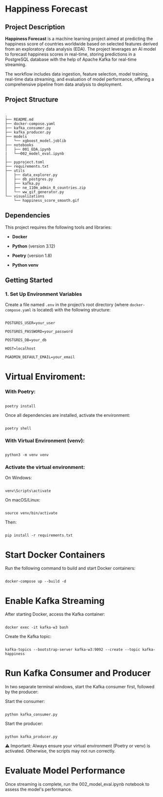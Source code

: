 # Happiness Forecast


## Project Description

**Happiness Forecast** is a machine learning project aimed at predicting the happiness score of countries worldwide based on selected features derived from an exploratory data analysis (EDA). The project leverages an AI model to forecast happiness scores in real-time, storing predictions in a PostgreSQL database with the help of Apache Kafka for real-time streaming.

The workflow includes data ingestion, feature selection, model training, real-time data streaming, and evaluation of model performance, offering a comprehensive pipeline from data analysis to deployment.

## Project Structure


```

.
├── README.md
├── docker-compose.yaml
├── kafka_consumer.py
├── kafka_producer.py
├── models
│   └── xgboost_model.joblib
├── notebooks
│   ├── 001_EDA.ipynb
|   └──002_model_eval.ipynb
│
├── pyproject.toml
├── requirements.txt
├── utils
│   ├── data_explorer.py
│   ├── db_postgres.py
│   ├── kafka.py
│   ├── ne_110m_admin_0_countries.zip
│   └── ww_gif_generator.py
└── visualizations
    └── happiness_score_smooth.gif

```
## Dependencies

This project requires the following tools and libraries:

- **Docker**

- **Python** (version 3.12)

- **Poetry** (version 1.8)

- **Python venv**

## Getting Started

### 1. Set Up Environment Variables

Create a file named `.env` in the project’s root directory (where `docker-compose.yaml` is located) with the following structure:

```plaintext

POSTGRES_USER=your_user

POSTGRES_PASSWORD=your_password

POSTGRES_DB=your_db

HOST=localhost

PGADMIN_DEFAULT_EMAIL=your_email

```

# Virtual Enviroment:

### With Poetry:

```

poetry install

```

Once all dependencies are installed, activate the environment:

```

poetry shell

```  

### With Virtual Environment (venv):

```

python3 -m venv venv

```

### Activate the virtual environment:

On Windows:

```

venv\Scripts\activate

```

On macOS/Linux:

```

source venv/bin/activate

```

Then:
```

pip install -r requirements.txt

```

# Start Docker Containers

Run the following command to build and start Docker containers:

```

docker-compose up --build -d

```

# Enable Kafka Streaming

After starting Docker, access the Kafka container:

```

docker exec -it kafka-w3 bash

```

Create the Kafka topic:

```

kafka-topics --bootstrap-server kafka-w3:9092 --create --topic kafka-happiness

```

# Run Kafka Consumer and Producer

In two separate terminal windows, start the Kafka consumer first, followed by the producer:

Start the consumer:

```

python kafka_consumer.py

```

Start the producer:

```

python kafka_producer.py

```

⚠️ Important: Always ensure your virtual environment (Poetry or venv) is activated. Otherwise, the scripts may not run correctly.

# Evaluate Model Performance

Once streaming is complete, run the 002_model_eval.ipynb notebook to assess the model's performance.
